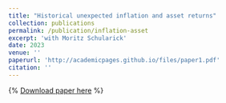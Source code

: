 ```yaml
---
title: "Historical unexpected inflation and asset returns"
collection: publications
permalink: /publication/inflation-asset
excerpt: 'with Moritz Schularick'
date: 2023
venue: ''
paperurl: 'http://academicpages.github.io/files/paper1.pdf'
citation: ''
---
```


{% [Download paper here](http://academicpages.github.io/files/paper1.pdf) %}
